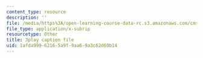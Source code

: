 ```yaml
---
content_type: resource
description: ''
file: /media/https%3A/open-learning-course-data-rc.s3.amazonaws.com/cms-608-game-design-spring-2014/1afda99962165a9f9aa69a3c62d60b14_1506652.vtt
file_type: application/x-subrip
resourcetype: Other
title: 3play caption file
uid: 1afda999-6216-5a9f-9aa6-9a3c62d60b14
---
```


